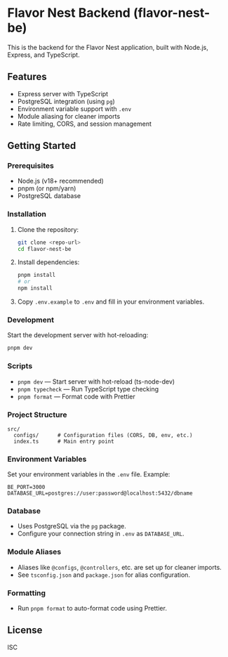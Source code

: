 # Flavor Nest Backend (flavor-nest-be)

This is the backend for the Flavor Nest application, built with Node.js, Express, and TypeScript.

## Features
- Express server with TypeScript
- PostgreSQL integration (using `pg`)
- Environment variable support with `.env`
- Module aliasing for cleaner imports
- Rate limiting, CORS, and session management

## Getting Started

### Prerequisites
- Node.js (v18+ recommended)
- pnpm (or npm/yarn)
- PostgreSQL database

### Installation
1. Clone the repository:
   ```sh
   git clone <repo-url>
   cd flavor-nest-be
   ```
2. Install dependencies:
   ```sh
   pnpm install
   # or
   npm install
   ```
3. Copy `.env.example` to `.env` and fill in your environment variables.

### Development
Start the development server with hot-reloading:
```sh
pnpm dev
```

### Scripts
- `pnpm dev` — Start server with hot-reload (ts-node-dev)
- `pnpm typecheck` — Run TypeScript type checking
- `pnpm format` — Format code with Prettier

### Project Structure
```
src/
  configs/      # Configuration files (CORS, DB, env, etc.)
  index.ts      # Main entry point
```

### Environment Variables
Set your environment variables in the `.env` file. Example:
```
BE_PORT=3000
DATABASE_URL=postgres://user:password@localhost:5432/dbname
```

### Database
- Uses PostgreSQL via the `pg` package.
- Configure your connection string in `.env` as `DATABASE_URL`.

### Module Aliases
- Aliases like `@configs`, `@controllers`, etc. are set up for cleaner imports.
- See `tsconfig.json` and `package.json` for alias configuration.

### Formatting
- Run `pnpm format` to auto-format code using Prettier.

## License
ISC
